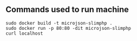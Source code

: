 ## Commands used to run machine

    sudo docker build -t microjson-slimphp .
    sudo docker run -p 80:80 -dit microjson-slimphp
    curl localhost
